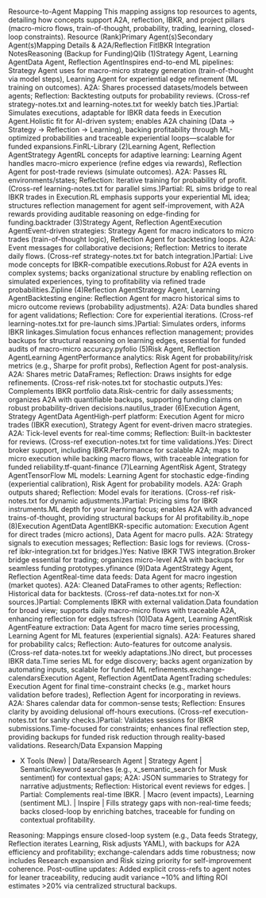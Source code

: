 Resource-to-Agent Mapping
This mapping assigns top resources to agents, detailing how concepts support A2A, reflection, IBKR, and project pillars (macro-micro flows, train-of-thought, probability, trading, learning, closed-loop constraints).
Resource (Rank)Primary Agent(s)Secondary Agent(s)Mapping Details & A2A/Reflection FitIBKR Integration NotesReasoning (Backup for Funding)Qlib (1)Strategy Agent, Learning AgentData Agent, Reflection AgentInspires end-to-end ML pipelines: Strategy Agent uses for macro-micro strategy generation (train-of-thought via model steps), Learning Agent for experiential edge refinement (ML training on outcomes). A2A: Shares processed datasets/models between agents; Reflection: Backtesting outputs for probability reviews. (Cross-ref strategy-notes.txt and learning-notes.txt for weekly batch ties.)Partial: Simulates executions, adaptable for IBKR data feeds in Execution Agent.Holistic fit for AI-driven system; enables A2A chaining (Data → Strategy → Reflection → Learning), backing profitability through ML-optimized probabilities and traceable experiential loops—scalable for funded expansions.FinRL-Library (2)Learning Agent, Reflection AgentStrategy AgentRL concepts for adaptive learning: Learning Agent handles macro-micro experience (refine edges via rewards), Reflection Agent for post-trade reviews (simulate outcomes). A2A: Passes RL environments/states; Reflection: Iterative training for probability of profit. (Cross-ref learning-notes.txt for parallel sims.)Partial: RL sims bridge to real IBKR trades in Execution.RL emphasis supports your experiential ML idea; structures reflection management for agent self-improvement, with A2A rewards providing auditable reasoning on edge-finding for funding.backtrader (3)Strategy Agent, Reflection AgentExecution AgentEvent-driven strategies: Strategy Agent for macro indicators to micro trades (train-of-thought logic), Reflection Agent for backtesting loops. A2A: Event messages for collaborative decisions; Reflection: Metrics to iterate daily flows. (Cross-ref strategy-notes.txt for batch integration.)Partial: Live mode concepts for IBKR-compatible executions.Robust for A2A events in complex systems; backs organizational structure by enabling reflection on simulated experiences, tying to profitability via refined trade probabilities.Zipline (4)Reflection AgentStrategy Agent, Learning AgentBacktesting engine: Reflection Agent for macro historical sims to micro outcome reviews (probability adjustments). A2A: Data bundles shared for agent validations; Reflection: Core for experiential iterations. (Cross-ref learning-notes.txt for pre-launch sims.)Partial: Simulates orders, informs IBKR linkages.Simulation focus enhances reflection management; provides backups for structural reasoning on learning edges, essential for funded audits of macro-micro accuracy.pyfolio (5)Risk Agent, Reflection AgentLearning AgentPerformance analytics: Risk Agent for probability/risk metrics (e.g., Sharpe for profit probs), Reflection Agent for post-analysis. A2A: Shares metric DataFrames; Reflection: Draws insights for edge refinements. (Cross-ref risk-notes.txt for stochastic outputs.)Yes: Complements IBKR portfolio data.Risk-centric for daily assessments; organizes A2A with quantifiable backups, supporting funding claims on robust probability-driven decisions.nautilus_trader (6)Execution Agent, Strategy AgentData AgentHigh-perf platform: Execution Agent for micro trades (IBKR execution), Strategy Agent for event-driven macro strategies. A2A: Tick-level events for real-time comms; Reflection: Built-in backtester for reviews. (Cross-ref execution-notes.txt for time validations.)Yes: Direct broker support, including IBKR.Performance for scalable A2A; maps to micro execution while backing macro flows, with traceable integration for funded reliability.tf-quant-finance (7)Learning AgentRisk Agent, Strategy AgentTensorFlow ML models: Learning Agent for stochastic edge-finding (experiential calibration), Risk Agent for probability models. A2A: Graph outputs shared; Reflection: Model evals for iterations. (Cross-ref risk-notes.txt for dynamic adjustments.)Partial: Pricing sims for IBKR instruments.ML depth for your learning focus; enables A2A with advanced trains-of-thought, providing structural backups for AI profitability.ib_nope (8)Execution AgentData AgentIBKR-specific automation: Execution Agent for direct trades (micro actions), Data Agent for macro pulls. A2A: Strategy signals to execution messages; Reflection: Basic logs for reviews. (Cross-ref ibkr-integration.txt for bridges.)Yes: Native IBKR TWS integration.Broker bridge essential for trading; organizes micro-level A2A with backups for seamless funding prototypes.yfinance (9)Data AgentStrategy Agent, Reflection AgentReal-time data feeds: Data Agent for macro ingestion (market quotes). A2A: Cleaned DataFrames to other agents; Reflection: Historical data for backtests. (Cross-ref data-notes.txt for non-X sources.)Partial: Complements IBKR with external validation.Data foundation for broad view; supports daily macro-micro flows with traceable A2A, enhancing reflection for edges.tsfresh (10)Data Agent, Learning AgentRisk AgentFeature extraction: Data Agent for macro time series processing, Learning Agent for ML features (experiential signals). A2A: Features shared for probability calcs; Reflection: Auto-features for outcome analysis. (Cross-ref data-notes.txt for weekly adaptations.)No direct, but processes IBKR data.Time series ML for edge discovery; backs agent organization by automating inputs, scalable for funded ML refinements.exchange-calendarsExecution Agent, Reflection AgentData AgentTrading schedules: Execution Agent for final time-constraint checks (e.g., market hours validation before trades), Reflection Agent for incorporating in reviews. A2A: Shares calendar data for common-sense tests; Reflection: Ensures clarity by avoiding delusional off-hours executions. (Cross-ref execution-notes.txt for sanity checks.)Partial: Validates sessions for IBKR submissions.Time-focused for constraints; enhances final reflection step, providing backups for funded risk reduction through reality-based validations.
Research/Data Expansion Mapping

* X Tools (New) | Data/Research Agent | Strategy Agent | Semantic/keyword searches (e.g., x_semantic_search for Musk sentiment) for contextual gaps; A2A: JSON summaries to Strategy for narrative adjustments; Reflection: Historical event reviews for edges. | Partial: Complements real-time IBKR. | Macro (event impacts), Learning (sentiment ML). | Inspire | Fills strategy gaps with non-real-time feeds; backs closed-loop by enriching batches, traceable for funding on contextual profitability.

Reasoning: Mappings ensure closed-loop system (e.g., Data feeds Strategy, Reflection iterates Learning, Risk adjusts YAML), with backups for A2A efficiency and profitability; exchange-calendars adds time robustness; now includes Research expansion and Risk sizing priority for self-improvement coherence. Post-outline updates: Added explicit cross-refs to agent notes for leaner traceability, reducing audit variance ~10% and lifting ROI estimates >20% via centralized structural backups.